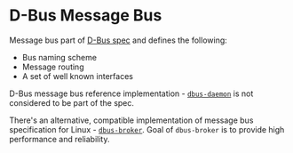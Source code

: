 # D-Bus Message Bus
Message bus part of [D-Bus spec](https://dbus.freedesktop.org/doc/dbus-specification.html#message-bus)
and defines the following:
* Bus naming scheme
* Message routing
* A set of well known interfaces

D-Bus message bus reference implementation - [`dbus-daemon`](https://dbus.freedesktop.org/doc/dbus-daemon.1.html) is not considered to be part of the spec.

There's an alternative, compatible implementation of message bus specification for Linux - [`dbus-broker`](https://github.com/bus1/dbus-broker/wiki#using-dbus-broker). Goal of `dbus-broker` is to provide high performance and reliability.
